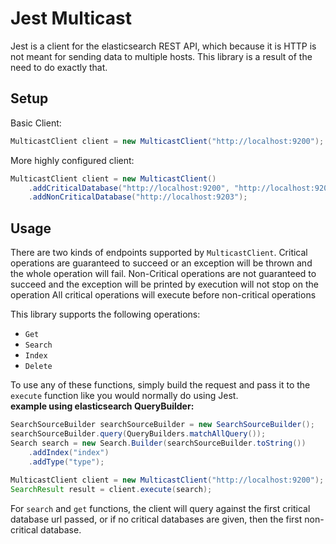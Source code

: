 Jest Multicast
==============
Jest is a client for the elasticsearch REST API, which because it is HTTP is not meant for sending data to multiple hosts.
This library is a result of the need to do exactly that. 

Setup
-------------
Basic Client: 
```Java
MulticastClient client = new MulticastClient("http://localhost:9200");
```
More highly configured client:
```Java
MulticastClient client = new MulticastClient()
    .addCriticalDatabase("http://localhost:9200", "http://localhost:9201")
    .addNonCriticalDatabase("http://localhost:9203");
```

Usage
--------------
There are two kinds of endpoints supported by `MulticastClient`.
Critical operations are guaranteed to succeed or an exception will be thrown and the whole operation will fail.
Non-Critical operations are not guaranteed to succeed and the exception will be printed by execution will not stop on the operation
All critical operations will execute before non-critical operations

This library supports the following operations: 
- `Get`
- `Search`
- `Index`
- `Delete`
 
To use any of these functions, simply build the request and pass it to the `execute` function like you would normally do
using Jest.   
**example using elasticsearch QueryBuilder:**
```java
SearchSourceBuilder searchSourceBuilder = new SearchSourceBuilder();
searchSourceBuilder.query(QueryBuilders.matchAllQuery());
Search search = new Search.Builder(searchSourceBuilder.toString())
    .addIndex("index")
    .addType("type");
    
MulticastClient client = new MulticastClient("http://localhost:9200");
SearchResult result = client.execute(search);
```

For `search` and `get` functions, the client will query against the first critical database url passed,
or if no critical databases are given, then the first non-critical database. 